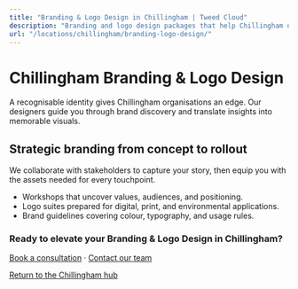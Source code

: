 ```yaml
---
title: "Branding & Logo Design in Chillingham | Tweed Cloud"
description: "Branding and logo design packages that help Chillingham organisations stand out."
url: "/locations/chillingham/branding-logo-design/"
---
```


# Chillingham Branding & Logo Design

A recognisable identity gives Chillingham organisations an edge. Our designers guide you through brand discovery and translate insights into memorable visuals.

## Strategic branding from concept to rollout

We collaborate with stakeholders to capture your story, then equip you with the assets needed for every touchpoint.

- Workshops that uncover values, audiences, and positioning.
- Logo suites prepared for digital, print, and environmental applications.
- Brand guidelines covering colour, typography, and usage rules.

### Ready to elevate your Branding & Logo Design in Chillingham?

[Book a consultation](/consultation/) · [Contact our team](/contact/)

[Return to the Chillingham hub](/locations/chillingham/)
